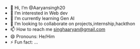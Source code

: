 - 👋 Hi, I’m @Aaryansingh20
- 👀 I’m interested in Web dev
- 🌱 I’m currently learning Gen AI
- 💞️ I’m looking to collaborate on projects,internship,hackthon
- 📫 How to reach me singhaaryan@gmail.com
- 😄 Pronouns: He/Him
- ⚡ Fun fact: ...

<!---
Aaryansingh20/Aaryansingh20 is a ✨ special ✨ repository because its `README.md` (this file) appears on your GitHub profile.
You can click the Preview link to take a look at your changes.
--->
